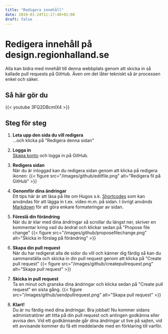 ```yaml
---
title: "Redigera innehåll"
date: 2019-01-24T11:17:48+01:00
draft: false
---
```

# Redigera innehåll på design.regionhalland.se

Alla kan bidra med innehåll till denna webbplats genom att skicka in så kallade pull requests på GitHub. Även om det låter tekniskt så är processen enkel och säker.


## Så här gör du

{{< youtube 3FQ2DBcmlX4 >}}

## Steg för steg

1. **Leta upp den sida du vill redigera** <br> ...och klicka på "Redigera denna sidan"

2. **Logga in** <br>
[Skapa konto](https://github.com/signup) och logga in på GitHub.

3. **Redigera sidan** <br> När du är inloggad kan du redigera sidan genom att klicka på redigera ikonen:
{{< figure src="/images/github/editfile.png" alt="Redigera fil på GitHub" >}}

4. **Genomför dina ändringar** <br> Ett tips här är att läsa på lite om Hugos s.k. [Shortcodes](https://gohugo.io/content-management/shortcodes) som kan användas för att lägga in t.ex. video m.m. på sidan. I övrigt används [Markdown](https://guides.github.com/features/mastering-markdown/) för att göra enkare formateringar av sidan.

5. **Föreslå din förändring** <br> När du är klar med dina ändringar så scrollar du längst ner, skriver en kommentar kring vad du ändrat och klickar sedan på "Propose file change"
{{< figure src="/images/github/proposefilechange.png" alt="Skicka in förslag på förändring" >}}

6. **Skapa din pull request** <br> När du har redigerat alla de sidor du vill och känner dig färdig så kan du sammanställa och skicka in din pull request genom att klicka på "Create pull request"
{{< figure src="/images/github/createpullrequest.png" alt="Skapa pull request" >}}

7. **Skicka in pull request** <br> Ta en minut och granska dina ändringar och klicka sedan på "Create pull request" en sista gång.
{{< figure src="/images/github/sendpullrequest.png" alt="Skapa pull request" >}}

8. **Klart!** <br> Du är nu färdig med dina ändringar. Bra jobbat! Nu kommer sidans administratörer att titta på din pull request och antingen godkänna eller avvisa den. Vid ett godkännande går dina ändringar ut live på sajten, vid ett avvisande kommer du få ett meddelande med en förklaring till varför.

